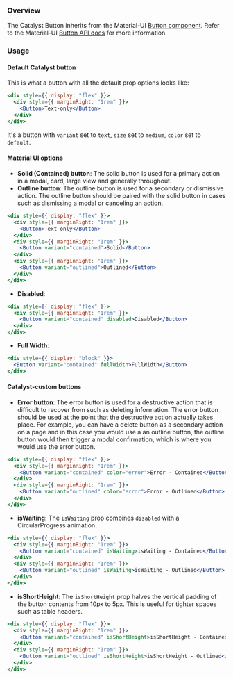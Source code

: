### Overview

The Catalyst Button inherits from the Material-UI [Button component](https://material-ui.com/components/buttons/). Refer to the Material-UI [Button API docs](https://material-ui.com/api/button/) for more information. 

### Usage


#### Default Catalyst button

This is what a button with all the default prop options looks like:

```jsx
<div style={{ display: "flex" }}>
  <div style={{ marginRight: "1rem" }}>
    <Button>Text-only</Button>
  </div>
</div>
```

It's a button with `variant` set to `text`, `size` set to `medium`, `color` set to `default`.

#### Material UI options

- **Solid (Contained) button**: The solid button is used for a primary action in a modal, card, large view and generally throughout.
- **Outline button**: The outline button is used for a secondary or dismissive action. The outline button should be paired with the solid button in cases such as dismissing a modal or canceling an action.

```jsx
<div style={{ display: "flex" }}>
  <div style={{ marginRight: "1rem" }}>
    <Button>Text-only</Button>
  </div>
  <div style={{ marginRight: "1rem" }}>
    <Button variant="contained">Solid</Button>
  </div>
  <div style={{ marginRight: "1rem" }}>
    <Button variant="outlined">Outlined</Button>
  </div>
</div>
```

- **Disabled**:

```jsx
<div style={{ display: "flex" }}>
  <div style={{ marginRight: "1rem" }}>
    <Button variant="contained" disabled>Disabled</Button>
  </div>
</div>
```

- **Full Width**:

```jsx
<div style={{ display: "block" }}>
  <Button variant="contained" fullWidth>FullWidth</Button>
</div>
```

#### Catalyst-custom buttons

- **Error button**: The error button is used for a destructive action that is difficult to recover from such as deleting information. The error button should be used at the point that the destructive action actually takes place. For example, you can have a delete button as a secondary action on a page and in this case you would use a an outline button, the outline button would then trigger a modal confirmation, which is where you would use the error button.

```jsx
<div style={{ display: "flex" }}>
  <div style={{ marginRight: "1rem" }}>
    <Button variant="contained" color="error">Error - Contained</Button>
  </div>
  <div style={{ marginRight: "1rem" }}>
    <Button variant="outlined" color="error">Error - Outlined</Button>
  </div>
</div>
```

- **isWaiting**: The `isWaiting` prop combines `disabled` with a CircularProgress animation.

```jsx
<div style={{ display: "flex" }}>
  <div style={{ marginRight: "1rem" }}>
    <Button variant="contained" isWaiting>isWaiting - Contained</Button>
  </div>
  <div style={{ marginRight: "1rem" }}>
    <Button variant="outlined" isWaiting>isWaiting - Outlined</Button>
  </div>
</div>
```

- **isShortHeight**: The `isShortHeight` prop halves the vertical padding of the button contents from 10px to 5px. This is useful for tighter spaces such as table headers.

```jsx
<div style={{ display: "flex" }}>
  <div style={{ marginRight: "1rem" }}>
    <Button variant="contained" isShortHeight>isShortHeight - Contained</Button>
  </div>
  <div style={{ marginRight: "1rem" }}>
    <Button variant="outlined" isShortHeight>isShortHeight - Outlined</Button>
  </div>
</div>
```
